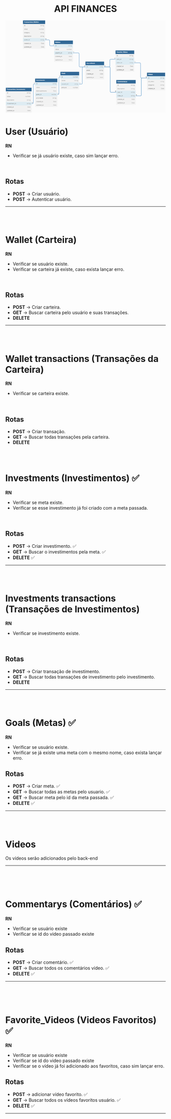 <h1 align="center">API FINANCES</h1>

<img src="diagramaAPIFinances.png">

# User (Usuário)

**RN**
- Verificar se já usuário existe, caso sim lançar erro.

<br/>

## Rotas
- **POST** -> Criar usuário.
- **POST** -> Autenticar usuário.

<hr/>

<br/>
<br/>

# Wallet (Carteira)

**RN**
- Verificar se usuário existe.
- Verificar se carteira já existe, caso exista lançar erro.

<br/>

## Rotas
- **POST** -> Criar carteira.
- **GET** -> Buscar carteira pelo usuário e suas transações.
- **DELETE**

<hr/>

<br/>
<br/>

# Wallet transactions (Transações da Carteira)

**RN**
- Verificar se carteira existe.


<br/>

## Rotas
- **POST** -> Criar transação.
- **GET** -> Buscar todas transações pela carteira.
- **DELETE**

<br/>
<br/>

# Investments (Investimentos) ✅

**RN**
- Verificar se meta existe.
- Verificar se esse investimento já foi criado com a meta passada.


<br/>

## Rotas
- **POST** -> Criar investimento. ✅
- **GET** -> Buscar o investimentos pela meta. ✅
- **DELETE** ✅

<hr/>

<br/>
<br/>

# Investments transactions (Transações de Investimentos)

**RN**
- Verificar se investimento existe.

<br/>

## Rotas
- **POST** -> Criar transação de investimento.
- **GET** -> Buscar todas transações de investimento pelo investimento.
- **DELETE**

<hr/>

<br/>
<br/>

# Goals (Metas) ✅
 
**RN**
- Verificar se usuário existe.
- Verificar se já existe uma meta com o mesmo nome, caso exista lançar erro.

## Rotas
- **POST** -> Criar meta. ✅
- **GET** -> Buscar todas as metas pelo usuario. ✅
- **GET** -> Buscar meta pelo id da meta passada. ✅
- **DELETE** ✅
 
<hr/>

<br/>
<br/>

# Videos

Os vídeos serão adicionados pelo back-end

<hr/>

<br/>
<br/>
<br/>

# Commentarys (Comentários) ✅

**RN**
- Verificar se usuário existe
- Verificar se id do video passado existe

## Rotas
- **POST** -> Criar comentário. ✅
- **GET** -> Buscar todos os comentários vídeo. ✅
- **DELETE** ✅

<hr/>

<br/>
<br/>
<br/>

# Favorite_Videos (Videos Favoritos) ✅

**RN**
- Verificar se usuário existe
- Verificar se id do video passado existe
- Verificar se o vídeo já foi adicionado aos favoritos, caso sim lançar erro.

## Rotas
- **POST** -> adicionar vídeo favorito. ✅
- **GET** -> Buscar todos os vídeos favoritos usuário. ✅
- **DELETE** ✅

<hr/>
 


